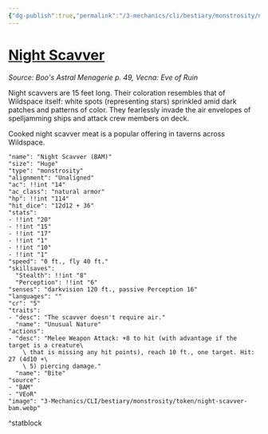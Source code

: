 ```yaml
---
{"dg-publish":true,"permalink":"/3-mechanics/cli/bestiary/monstrosity/night-scavver-bam/","tags":["ttrpg-cli/compendium/src/5e/bam","ttrpg-cli/monster/cr/5","ttrpg-cli/monster/size/huge","ttrpg-cli/monster/type/monstrosity"],"noteIcon":""}
---
```


# [Night Scavver](3-Mechanics\CLI\bestiary\monstrosity/night-scavver-bam.md)
*Source: Boo's Astral Menagerie p. 49, Vecna: Eve of Ruin*  

Night scavvers are 15 feet long. Their coloration resembles that of Wildspace itself: white spots (representing stars) sprinkled amid dark patches and patterns of color. They fearlessly invade the air envelopes of spelljamming ships and attack crew members on deck.

Cooked night scavver meat is a popular offering in taverns across Wildspace.

```statblock
"name": "Night Scavver (BAM)"
"size": "Huge"
"type": "monstrosity"
"alignment": "Unaligned"
"ac": !!int "14"
"ac_class": "natural armor"
"hp": !!int "114"
"hit_dice": "12d12 + 36"
"stats":
- !!int "20"
- !!int "15"
- !!int "17"
- !!int "1"
- !!int "10"
- !!int "1"
"speed": "0 ft., fly 40 ft."
"skillsaves":
  "Stealth": !!int "8"
  "Perception": !!int "6"
"senses": "darkvision 120 ft., passive Perception 16"
"languages": ""
"cr": "5"
"traits":
- "desc": "The scavver doesn't require air."
  "name": "Unusual Nature"
"actions":
- "desc": "Melee Weapon Attack: +8 to hit (with advantage if the target is a creature\
    \ that is missing any hit points), reach 10 ft., one target. Hit: 27 (4d10 +\
    \ 5) piercing damage."
  "name": "Bite"
"source":
- "BAM"
- "VEoR"
"image": "3-Mechanics/CLI/bestiary/monstrosity/token/night-scavver-bam.webp"
```
^statblock